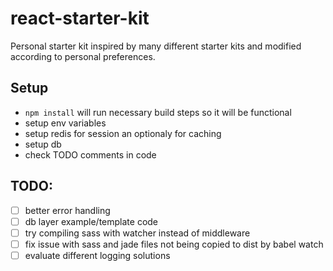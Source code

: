 # react-starter-kit
Personal starter kit inspired by many different starter kits and modified according to personal preferences.

## Setup
- `npm install` will run necessary build steps so it will be functional
- setup env variables
- setup redis for session an optionaly for caching
- setup db
- check TODO comments in code

## TODO:
- [ ] better error handling
- [ ] db layer example/template code
- [ ] try compiling sass with watcher instead of middleware
- [ ] fix issue with sass and jade files not being copied to dist by babel watch
- [ ] evaluate different logging solutions

